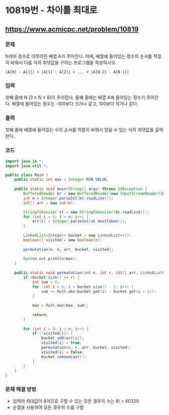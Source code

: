 # 10819번 - 차이를 최대로

## https://www.acmicpc.net/problem/10819

### 문제

N개의 정수로 이루어진 배열 A가 주어진다. 이때, 배열에 들어있는 정수의 순서를 적절히 바꿔서 다음 식의 최댓값을 구하는 프로그램을 작성하시오.

```
|A[0] - A[1]| + |A[1] - A[2]| + ... + |A[N-2] - A[N-1]|
```

### 입력

첫째 줄에 N (3 ≤ N ≤ 8)이 주어진다. 둘째 줄에는 배열 A에 들어있는 정수가 주어진다. 배열에 들어있는 정수는 -100보다 크거나 같고, 100보다 작거나 같다.

### 출력

첫째 줄에 배열에 들어있는 수의 순서를 적절히 바꿔서 얻을 수 있는 식의 최댓값을 출력한다.

### 코드

``` java
import java.io.*;
import java.util.*;

public class Main {
	public static int max = Integer.MIN_VALUE;
	
	public static void main(String[] args) throws IOException {
		BufferedReader br = new BufferedReader(new InputStreamReader(System.in));
		int n = Integer.parseInt(br.readLine());
		int[] arr = new int[n];

		StringTokenizer st = new StringTokenizer(br.readLine());
		for (int i = 0; i < n; i++) {
			arr[i] = Integer.parseInt(st.nextToken());
		}
		
		LinkedList<Integer> bucket = new LinkedList<>();
		boolean[] visited = new boolean[n];
		
		permutation(n, n, arr, bucket, visited);
		
		System.out.println(max);
	}
	
	public static void permutation(int n, int r, int[] arr, LinkedList<Integer> bucket, boolean[] visited) {
		if (bucket.size() == r) {
			int sum = 0;
			for (int i = 0; i < bucket.size() - 1; i++) {
				sum += Math.abs(bucket.get(i) - bucket.get(i + 1));
			}
			
			max = Math.max(max, sum);
			
			return;
		}
		
		for (int i = 0; i < n; i++) {
			if (!visited[i]) {
				bucket.add(arr[i]);
				visited[i] = true;
				permutation(n, r, arr, bucket, visited);
				visited[i] = false;
				bucket.removeLast();
			}
		}
	}
}
```

### 문제 해결 방법

* 입력의 최대값이 8이므로 구할 수 있는 모든 경우의 수는 8! = 40320
* 순열을 사용하여 모든 경우의 수를 구함
